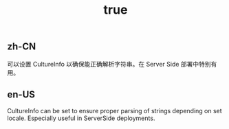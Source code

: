 ﻿---
order: 7
title:
  zh-CN: 本地化
  en-US: Culture
---

## zh-CN

可以设置 CultureInfo 以确保能正确解析字符串。在 Server Side 部署中特别有用。

## en-US

CultureInfo can be set to ensure proper parsing of strings depending on set locale. Especially useful in ServerSide deployments.

